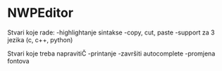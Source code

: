 # NWPEditor
Stvari koje rade:
  -highlightanje sintakse
  -copy, cut, paste
  -support za 3 jezika (c, c++, python)
  
Stvari koje treba napravitiČ
  -printanje
  -završiti autocomplete
  -promjena fontova

